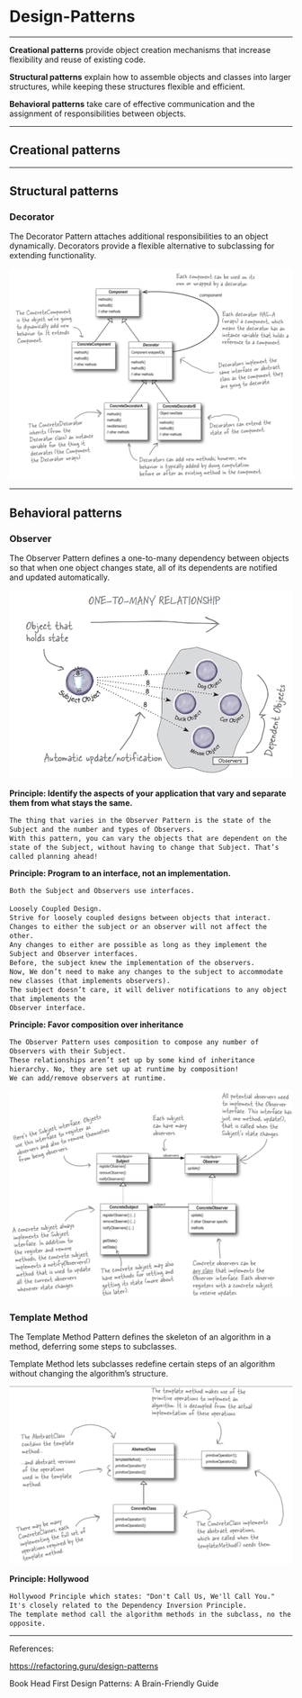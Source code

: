 # Design-Patterns

____________________________________


**Creational patterns** provide object creation mechanisms that increase flexibility and reuse of existing code.

**Structural patterns** explain how to assemble objects and classes into larger structures, while keeping these structures flexible and efficient.

**Behavioral patterns** take care of effective communication and the assignment of responsibilities between objects.


____________________________________



## Creational patterns


____________________________________


## Structural patterns

### Decorator

The Decorator Pattern attaches additional responsibilities to an object dynamically.
Decorators provide a flexible alternative to subclassing for extending functionality.

<p align="center">
  <img src="https://github.com/RobertoFreireFerrazPassos/Design-Patterns/blob/main/img/decorator1.png?raw=true">
</p>


____________________________________



## Behavioral patterns

### Observer

The Observer Pattern defines a one-to-many dependency between objects so that when one object changes state, all of its dependents are notified and updated automatically.

<p align="center">
  <img src="https://github.com/RobertoFreireFerrazPassos/Design-Patterns/blob/main/img/observer1.PNG?raw=true">
</p>

**Principle: Identify the aspects of your application that vary and separate them from what stays the same.**
```
The thing that varies in the Observer Pattern is the state of the Subject and the number and types of Observers. 
With this pattern, you can vary the objects that are dependent on the state of the Subject, without having to change that Subject. That’s called planning ahead!
```

**Principle: Program to an interface, not an implementation.**
```
Both the Subject and Observers use interfaces.

Loosely Coupled Design.
Strive for loosely coupled designs between objects that interact.
Changes to either the subject or an observer will not affect the other.
Any changes to either are possible as long as they implement the Subject and Observer interfaces.
Before, the subject knew the implementation of the observers.
Now, We don’t need to make any changes to the subject to accommodate new classes (that implements observers).
The subject doesn’t care, it will deliver notifications to any object that implements the
Observer interface.
```

**Principle: Favor composition over inheritance**
```
The Observer Pattern uses composition to compose any number of Observers with their Subject.
These relationships aren’t set up by some kind of inheritance hierarchy. No, they are set up at runtime by composition!
We can add/remove observers at runtime.
```

<p align="center">
  <img src="https://github.com/RobertoFreireFerrazPassos/Design-Patterns/blob/main/img/observer2.PNG?raw=true">
</p>

### Template Method

The Template Method Pattern defines the skeleton of an algorithm in a method, deferring some steps to subclasses. 

Template Method lets subclasses redefine certain steps of an algorithm without changing the algorithm’s structure.

<p align="center">
  <img src="https://github.com/RobertoFreireFerrazPassos/Design-Patterns/blob/main/img/templatemethod.png?raw=true">
</p>

**Principle: Hollywood**
```
Hollywood Principle which states: "Don't Call Us, We'll Call You." 
It's closely related to the Dependency Inversion Principle.
The template method call the algorithm methods in the subclass, no the opposite.
```


____________________________________ 



References:

https://refactoring.guru/design-patterns

Book Head First Design Patterns: A Brain-Friendly Guide
